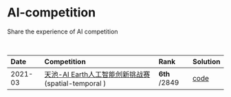# AI-competition
Share the experience of AI competition

&nbsp;

| Date | Competition | Rank | Solution |
| :-- | :-- | :-- | :-- |
| 2021-03 | [天池-AI Earth人工智能创新挑战赛](https://tianchi.aliyun.com/competition/entrance/531871/introduction) (spatial-temporal ) | **6th** /2849 | [code](https://github.com/icodeworld/AI-competition/tree/main/tianchi-enso-prediction) | 
